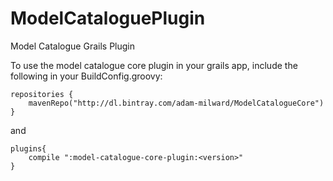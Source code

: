 ModelCataloguePlugin
====================

Model Catalogue Grails Plugin

To use the model catalogue core plugin in your grails app, include the following in your BuildConfig.groovy:

```
repositories {	 
    mavenRepo("http://dl.bintray.com/adam-milward/ModelCatalogueCore") 
}
```

and 

```
plugins{ 
    compile ":model-catalogue-core-plugin:<version>"
}
```
